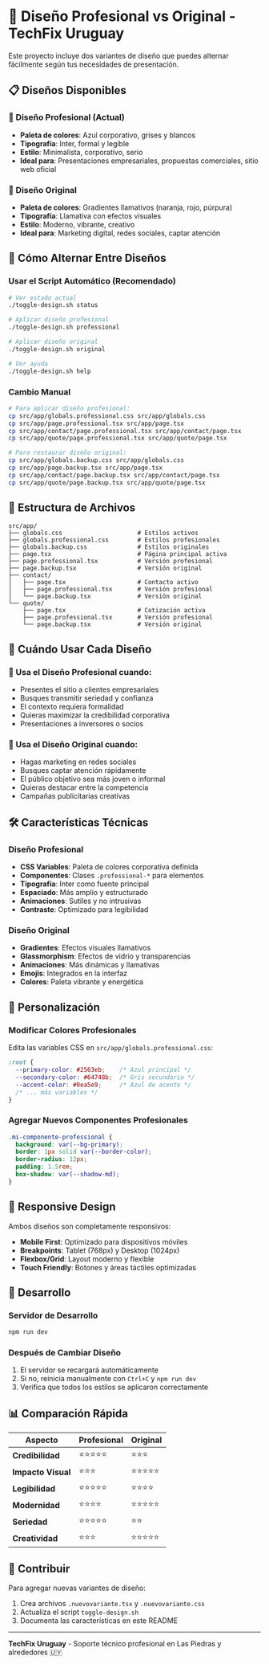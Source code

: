 # 🎨 Diseño Profesional vs Original - TechFix Uruguay

Este proyecto incluye dos variantes de diseño que puedes alternar fácilmente según tus necesidades de presentación.

## 📋 Diseños Disponibles

### 💼 Diseño Profesional (Actual)
- **Paleta de colores**: Azul corporativo, grises y blancos
- **Tipografía**: Inter, formal y legible
- **Estilo**: Minimalista, corporativo, serio
- **Ideal para**: Presentaciones empresariales, propuestas comerciales, sitio web oficial

### 🌈 Diseño Original
- **Paleta de colores**: Gradientes llamativos (naranja, rojo, púrpura)
- **Tipografía**: Llamativa con efectos visuales
- **Estilo**: Moderno, vibrante, creativo
- **Ideal para**: Marketing digital, redes sociales, captar atención

## 🔄 Cómo Alternar Entre Diseños

### Usar el Script Automático (Recomendado)
```bash
# Ver estado actual
./toggle-design.sh status

# Aplicar diseño profesional
./toggle-design.sh professional

# Aplicar diseño original
./toggle-design.sh original

# Ver ayuda
./toggle-design.sh help
```

### Cambio Manual
```bash
# Para aplicar diseño profesional:
cp src/app/globals.professional.css src/app/globals.css
cp src/app/page.professional.tsx src/app/page.tsx
cp src/app/contact/page.professional.tsx src/app/contact/page.tsx
cp src/app/quote/page.professional.tsx src/app/quote/page.tsx

# Para restaurar diseño original:
cp src/app/globals.backup.css src/app/globals.css
cp src/app/page.backup.tsx src/app/page.tsx
cp src/app/contact/page.backup.tsx src/app/contact/page.tsx
cp src/app/quote/page.backup.tsx src/app/quote/page.tsx
```

## 📁 Estructura de Archivos

```
src/app/
├── globals.css                     # Estilos activos
├── globals.professional.css        # Estilos profesionales
├── globals.backup.css              # Estilos originales
├── page.tsx                        # Página principal activa
├── page.professional.tsx           # Versión profesional
├── page.backup.tsx                 # Versión original
├── contact/
│   ├── page.tsx                    # Contacto activo
│   ├── page.professional.tsx       # Versión profesional
│   └── page.backup.tsx             # Versión original
└── quote/
    ├── page.tsx                    # Cotización activa
    ├── page.professional.tsx       # Versión profesional
    └── page.backup.tsx             # Versión original
```

## 🎯 Cuándo Usar Cada Diseño

### 💼 Usa el Diseño Profesional cuando:
- Presentes el sitio a clientes empresariales
- Busques transmitir seriedad y confianza
- El contexto requiera formalidad
- Quieras maximizar la credibilidad corporativa
- Presentaciones a inversores o socios

### 🌈 Usa el Diseño Original cuando:
- Hagas marketing en redes sociales
- Busques captar atención rápidamente
- El público objetivo sea más joven o informal
- Quieras destacar entre la competencia
- Campañas publicitarias creativas

## 🛠️ Características Técnicas

### Diseño Profesional
- **CSS Variables**: Paleta de colores corporativa definida
- **Componentes**: Clases `.professional-*` para elementos
- **Tipografía**: Inter como fuente principal
- **Espaciado**: Más amplio y estructurado
- **Animaciones**: Sutiles y no intrusivas
- **Contraste**: Optimizado para legibilidad

### Diseño Original
- **Gradientes**: Efectos visuales llamativos
- **Glassmorphism**: Efectos de vidrio y transparencias
- **Animaciones**: Más dinámicas y llamativas
- **Emojis**: Integrados en la interfaz
- **Colores**: Paleta vibrante y energética

## 🔧 Personalización

### Modificar Colores Profesionales
Edita las variables CSS en `src/app/globals.professional.css`:
```css
:root {
  --primary-color: #2563eb;    /* Azul principal */
  --secondary-color: #64748b;  /* Gris secundario */
  --accent-color: #0ea5e9;     /* Azul de acento */
  /* ... más variables */
}
```

### Agregar Nuevos Componentes Profesionales
```css
.mi-componente-professional {
  background: var(--bg-primary);
  border: 1px solid var(--border-color);
  border-radius: 12px;
  padding: 1.5rem;
  box-shadow: var(--shadow-md);
}
```

## 📱 Responsive Design

Ambos diseños son completamente responsivos:
- **Mobile First**: Optimizado para dispositivos móviles
- **Breakpoints**: Tablet (768px) y Desktop (1024px)
- **Flexbox/Grid**: Layout moderno y flexible
- **Touch Friendly**: Botones y áreas táctiles optimizadas

## 🚀 Desarrollo

### Servidor de Desarrollo
```bash
npm run dev
```

### Después de Cambiar Diseño
1. El servidor se recargará automáticamente
2. Si no, reinicia manualmente con `Ctrl+C` y `npm run dev`
3. Verifica que todos los estilos se aplicaron correctamente

## 📊 Comparación Rápida

| Aspecto | Profesional | Original |
|---------|-------------|----------|
| **Credibilidad** | ⭐⭐⭐⭐⭐ | ⭐⭐⭐ |
| **Impacto Visual** | ⭐⭐⭐ | ⭐⭐⭐⭐⭐ |
| **Legibilidad** | ⭐⭐⭐⭐⭐ | ⭐⭐⭐⭐ |
| **Modernidad** | ⭐⭐⭐⭐ | ⭐⭐⭐⭐⭐ |
| **Seriedad** | ⭐⭐⭐⭐⭐ | ⭐⭐ |
| **Creatividad** | ⭐⭐⭐ | ⭐⭐⭐⭐⭐ |

## 🤝 Contribuir

Para agregar nuevas variantes de diseño:
1. Crea archivos `.nuevovariante.tsx` y `.nuevovariante.css`
2. Actualiza el script `toggle-design.sh`
3. Documenta las características en este README

---

**TechFix Uruguay** - Soporte técnico profesional en Las Piedras y alrededores 🇺🇾
